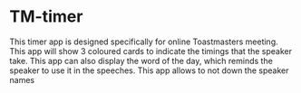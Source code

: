 # TM-timer
This timer app is designed specifically for online Toastmasters meeting.
This app will show 3 coloured cards to indicate the timings that the speaker take.
This app can also display the word of the day, which reminds the speaker to use it in the speeches.
This app allows to not down the speaker names

